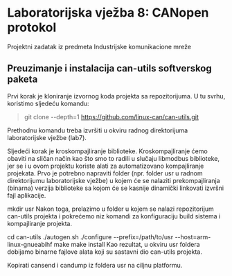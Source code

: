 # Laboratorijska vježba 8: CANopen protokol

Projektni zadatak iz predmeta Industrijske komunikacione mreže

## Preuzimanje i instalacija can-utils softverskog paketa

<p>
  Prvi korak je kloniranje izvornog koda projekta sa repozitorijuma. U tu svrhu, koristimo sljedeću komandu:

>git clone --depth=1 https://github.com/linux-can/can-utils.git
  
Prethodnu komandu treba izvršiti u okviru radnog direktorijuma laboratorijske vježbe (lab7).

Sljedeći korak je kroskompajliranje biblioteke. Kroskompajliranje ćemo obaviti na sličan način kao što smo to radili u slučaju libmodbus biblioteke, jer se i u ovom projektu koriste alati za automatizovano kompajliranje projekata. Prvo je potrebno napraviti folder (npr. folder usr u radnom direktorijumu laboratorijske vježbe) u kojem će se nalaziti prekompajliranja (binarna) verzija biblioteke sa kojom će se kasnije dinamički linkovati izvršni fajl aplikacije.

mkdir usr
Nakon toga, prelazimo u folder u kojem se nalazi repozitorijum can-utils projekta i pokrećemo niz komandi za konfiguraciju build sistema i kompajliranje projekta.

cd can-utils
./autogen.sh
./configure --prefix=/path/to/usr --host=arm-linux-gnueabihf
make
make install
Kao rezultat, u okviru usr foldera dobijamo binarne fajlove alata koji su sastavni dio can-utils projekta.

Kopirati cansend i candump iz foldera usr na ciljnu platformu.
<p/>
